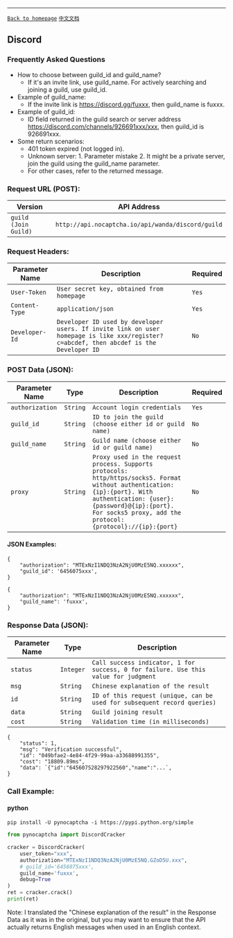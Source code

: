 ------
[`Back to homepage`](./en.md)  [`中文文档`](../zh-CN/discord.md)

## Discord
### Frequently Asked Questions

* How to choose between guild_id and guild_name?
    * If it's an invite link, use guild_name. For actively searching and joining a guild, use guild_id.
* Example of guild_name:
    * If the invite link is https://discord.gg/fuxxx, then guild_name is fuxxx.
* Example of guild_id:
    * ID field returned in the guild search or server address https://discord.com/channels/926691xxx/xxx, then guild_id is 926691xxx.
* Some return scenarios:
    * 401 token expired (not logged in).
    * Unknown server: 1. Parameter mistake 2. It might be a private server, join the guild using the guild_name parameter.
    * For other cases, refer to the returned message.

### Request URL (POST):

| Version              | API Address                                         |
|------------------|---------------------------------------------------------|
| `guild (Join Guild)` | `http://api.nocaptcha.io/api/wanda/discord/guild` |

### Request Headers:

| Parameter Name  | Description                                          | Required |
|----------------|------------------------------------------------------|----------|
| `User-Token`   | `User secret key, obtained from homepage`            | `Yes`    |
| `Content-Type` | `application/json`                                  | `Yes`    |
| `Developer-Id` | `Developer ID used by developer users. If invite link on user homepage is like xxx/register?c=abcdef, then abcdef is the Developer ID` | `No`  |

### POST Data (JSON):

| Parameter Name  | Type         | Description                                                                                                                  | Required |
|--------------|------------|-------------------------------------------------------------------------------------------------|----------|
| `authorization`      | `String`   | `Account login credentials`                                                                                                 | `Yes`    |
| `guild_id`           | `String`   | `ID to join the guild (choose either id or guild name)`                                                                     | `No`     |
| `guild_name`         | `String`   | `Guild name (choose either id or guild name)`                                                                               | `No`     |
| `proxy`              | `String`   | `Proxy used in the request process. Supports protocols: http/https/socks5. Format without authentication: {ip}:{port}. With authentication: {user}:{password}@{ip}:{port}. For socks5 proxy, add the protocol: {protocol}://{ip}:{port}` | `No`     |

#### JSON Examples:

```
{
    "authorization": "MTExNzI1NDQ3NzA2NjU0MzE5NQ.xxxxxx",
    "guild_id": '6456075xxx',
}
```

```
{
    "authorization": "MTExNzI1NDQ3NzA2NjU0MzE5NQ.xxxxxx",
    "guild_name": 'fuxxx',
}
```

### Response Data (JSON):

| Parameter Name  | Type        | Description                                     |
|----------------|------------|------------------------------------------------|
| `status`       | `Integer`  | `Call success indicator, 1 for success, 0 for failure. Use this value for judgment` |
| `msg`          | `String`   | `Chinese explanation of the result`            |
| `id`           | `String`   | `ID of this request (unique, can be used for subsequent record queries)` |
| `data`         | `String`   | `Guild joining result`                         |
| `cost`         | `String`   | `Validation time (in milliseconds)`            |

```
{
    "status": 1,
    "msg": "Verification successful",
    "id": "049bfae2-4e84-4f29-99aa-a33688991355",
    "cost": "18809.89ms",
    "data": `{"id":"645607528297922560","name":"...`,
}
```

### Call Example:

#### python

```shell
pip install -U pynocaptcha -i https://pypi.python.org/simple
```

```python
from pynocaptcha import DiscordCracker

cracker = DiscordCracker(
    user_token="xxx",
    authorization="MTExNzI1NDQ3NzA2NjU0MzE5NQ.GZoD5U.xxx",
    # guild_id='6456075xxx',
    guild_name='fuxxx',
    debug=True
)
ret = cracker.crack()
print(ret)
```

Note: I translated the "Chinese explanation of the result" in the Response Data as it was in the original, but you may want to ensure that the API actually returns English messages when used in an English context.
